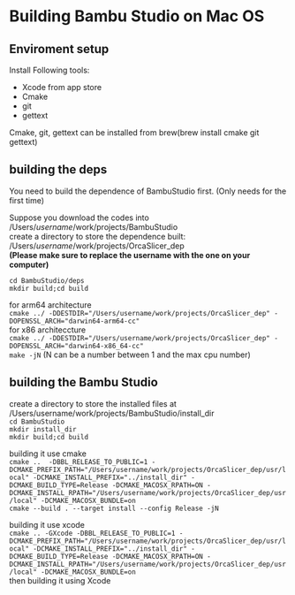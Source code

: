 
# Building Bambu Studio on Mac OS

## Enviroment setup
Install Following tools:  
- Xcode from app store  
- Cmake  
- git  
- gettext  

Cmake, git, gettext can be installed from brew(brew install cmake git gettext)

## building the deps
You need to build the dependence of BambuStudio first. (Only needs for the first time)  

Suppose you download the codes into /Users/_username_/work/projects/BambuStudio  
create a directory to store the dependence built: /Users/_username_/work/projects/OrcaSlicer_dep  
**(Please make sure to replace the username with the one on your computer)**  

`cd BambuStudio/deps`  
`mkdir build;cd build`  

for arm64 architecture  
`cmake ../ -DDESTDIR="/Users/username/work/projects/OrcaSlicer_dep" -DOPENSSL_ARCH="darwin64-arm64-cc"`  
for x86 architeccture  
`cmake ../ -DDESTDIR="/Users/username/work/projects/OrcaSlicer_dep" -DOPENSSL_ARCH="darwin64-x86_64-cc"`  
`make -jN`  (N can be a number between 1 and the max cpu number)  

## building the Bambu Studio
create a directory to store the installed files at /Users/username/work/projects/BambuStudio/install_dir  
`cd BambuStudio`  
`mkdir install_dir`  
`mkdir build;cd build`  

building it use cmake  
`cmake ..  -DBBL_RELEASE_TO_PUBLIC=1 -DCMAKE_PREFIX_PATH="/Users/username/work/projects/OrcaSlicer_dep/usr/local" -DCMAKE_INSTALL_PREFIX="../install_dir" -DCMAKE_BUILD_TYPE=Release -DCMAKE_MACOSX_RPATH=ON -DCMAKE_INSTALL_RPATH="/Users/username/work/projects/OrcaSlicer_dep/usr/local" -DCMAKE_MACOSX_BUNDLE=on`  
`cmake --build . --target install --config Release -jN`  

building it use xcode  
`cmake .. -GXcode -DBBL_RELEASE_TO_PUBLIC=1 -DCMAKE_PREFIX_PATH="/Users/username/work/projects/OrcaSlicer_dep/usr/local" -DCMAKE_INSTALL_PREFIX="../install_dir" -DCMAKE_BUILD_TYPE=Release -DCMAKE_MACOSX_RPATH=ON -DCMAKE_INSTALL_RPATH="/Users/username/work/projects/OrcaSlicer_dep/usr/local" -DCMAKE_MACOSX_BUNDLE=on`  
then building it using Xcode